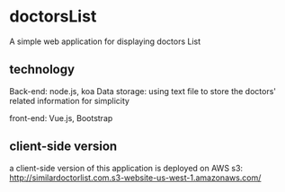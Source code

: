 # doctorsList
A simple web application for displaying doctors List

## technology
Back-end: 
    node.js, koa
Data storage: 
    using text file to store the doctors' related information for simplicity

front-end: 
    Vue.js, Bootstrap


## client-side version
a client-side version of this application is deployed on AWS s3:
http://similardoctorlist.com.s3-website-us-west-1.amazonaws.com/

